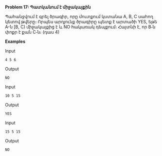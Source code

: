 **Problem 17: Պատկանում է միջակայքին**

Պահանջվում է գրել ծրագիր, որը մուտքում կստանա A, B, C սահող կետով թվերը։ Որպես արդյունք ծրագիրը պետք է արտածի YES, եթե A-ն [B, C) միջակայքից է և NO հակառակ դեպքում։ Հայտնի է, որ B֊ն փոքր է քան C֊ն։ (դաս 4)

**Examples**

Input
```
4 5 6
```

Output
```
NO
```

Input
```
10 5 15
```

Output
```
YES
```

Input
```
15 5 15
```

Output
```
NO
```
